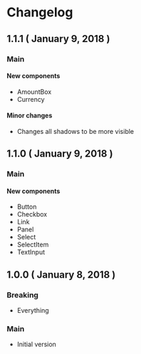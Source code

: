 # Changelog

## 1.1.1 ( January 9, 2018 )

### Main

#### New components

- AmountBox
- Currency

#### Minor changes

- Changes all shadows to be more visible

## 1.1.0 ( January 9, 2018 )

### Main

#### New components

- Button
- Checkbox
- Link
- Panel
- Select
- SelectItem
- TextInput

## 1.0.0 ( January 8, 2018 )

### Breaking

- Everything

### Main

- Initial version
